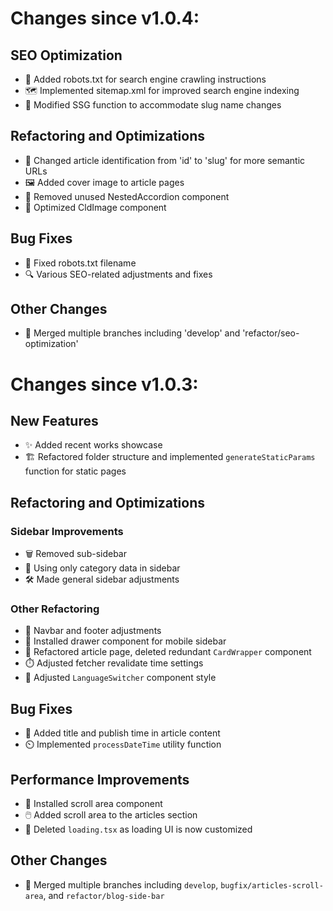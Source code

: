 # Changes since v1.0.4:

## SEO Optimization
- 🤖 Added robots.txt for search engine crawling instructions
- 🗺️ Implemented sitemap.xml for improved search engine indexing
- 🔄 Modified SSG function to accommodate slug name changes

## Refactoring and Optimizations
- 🔗 Changed article identification from 'id' to 'slug' for more semantic URLs
- 🖼️ Added cover image to article pages
- 🧹 Removed unused NestedAccordion component
- 🎨 Optimized CldImage component

## Bug Fixes
- 📄 Fixed robots.txt filename
- 🔍 Various SEO-related adjustments and fixes

## Other Changes
- 🔀 Merged multiple branches including 'develop' and 'refactor/seo-optimization'


# Changes since v1.0.3:

## New Features
- ✨ Added recent works showcase
- 🏗️ Refactored folder structure and implemented `generateStaticParams` function for static pages

## Refactoring and Optimizations
### Sidebar Improvements
- 🗑️ Removed sub-sidebar
- 🔄 Using only category data in sidebar
- 🛠️ Made general sidebar adjustments

### Other Refactoring
- 🔧 Navbar and footer adjustments
- 📱 Installed drawer component for mobile sidebar
- 🔨 Refactored article page, deleted redundant `CardWrapper` component
- ⏱️ Adjusted fetcher revalidate time settings
- 🎨 Adjusted `LanguageSwitcher` component style

## Bug Fixes
- 📅 Added title and publish time in article content
- ⏲️ Implemented `processDateTime` utility function

## Performance Improvements
- 📜 Installed scroll area component
- 🖱️ Added scroll area to the articles section
- 🚀 Deleted `loading.tsx` as loading UI is now customized

## Other Changes
- 🔀 Merged multiple branches including `develop`, `bugfix/articles-scroll-area`, and `refactor/blog-side-bar`
